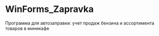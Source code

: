 # WinForms_Zapravka
Программа для автозаправки: учет продаж бензина и ассортимента товаров в миникафе
